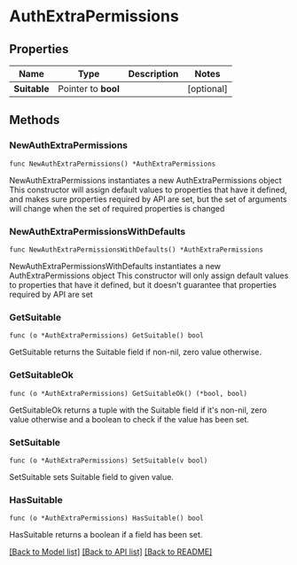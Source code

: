 # AuthExtraPermissions

## Properties

Name | Type | Description | Notes
------------ | ------------- | ------------- | -------------
**Suitable** | Pointer to **bool** |  | [optional] 

## Methods

### NewAuthExtraPermissions

`func NewAuthExtraPermissions() *AuthExtraPermissions`

NewAuthExtraPermissions instantiates a new AuthExtraPermissions object
This constructor will assign default values to properties that have it defined,
and makes sure properties required by API are set, but the set of arguments
will change when the set of required properties is changed

### NewAuthExtraPermissionsWithDefaults

`func NewAuthExtraPermissionsWithDefaults() *AuthExtraPermissions`

NewAuthExtraPermissionsWithDefaults instantiates a new AuthExtraPermissions object
This constructor will only assign default values to properties that have it defined,
but it doesn't guarantee that properties required by API are set

### GetSuitable

`func (o *AuthExtraPermissions) GetSuitable() bool`

GetSuitable returns the Suitable field if non-nil, zero value otherwise.

### GetSuitableOk

`func (o *AuthExtraPermissions) GetSuitableOk() (*bool, bool)`

GetSuitableOk returns a tuple with the Suitable field if it's non-nil, zero value otherwise
and a boolean to check if the value has been set.

### SetSuitable

`func (o *AuthExtraPermissions) SetSuitable(v bool)`

SetSuitable sets Suitable field to given value.

### HasSuitable

`func (o *AuthExtraPermissions) HasSuitable() bool`

HasSuitable returns a boolean if a field has been set.


[[Back to Model list]](../README.md#documentation-for-models) [[Back to API list]](../README.md#documentation-for-api-endpoints) [[Back to README]](../README.md)


